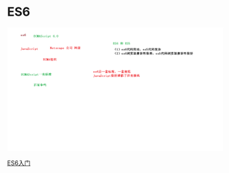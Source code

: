 # ES6

![](../../doc/day03/day03随堂笔记/5-es6介绍.png)

[ES6入门](../../doc/day03/day03项目【项目前端相关基础知识一】/02-ES6入门.ziw)